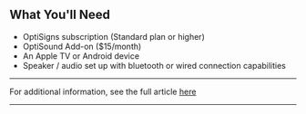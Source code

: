 ## **What You'll Need**

  * OptiSigns subscription (Standard plan or higher)
  * OptiSound Add-on ($15/month)
  * An Apple TV or Android device
  * Speaker / audio set up with bluetooth or wired connection capabilities



* * *

For additional information, see the full article [here](https://support.optisigns.com/hc/en-us/articles/40671590645651)

---
